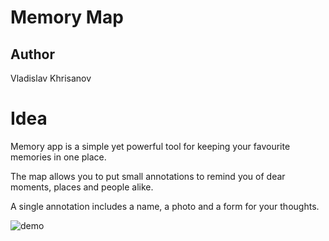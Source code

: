 # Memory Map

## Author
Vladislav Khrisanov

# Idea
Memory app is a simple yet powerful tool for keeping your favourite memories in one place.

The map allows you to put small annotations to remind you of dear moments, places and people alike.

A single annotation includes a name, a photo and a form for your thoughts.

![demo](assets/img1)

